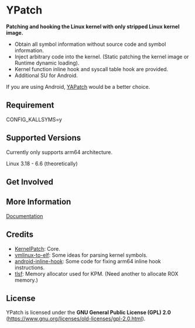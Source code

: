 # YPatch

**Patching and hooking the Linux kernel with only stripped Linux kernel image.**

- Obtain all symbol information without source code and symbol information.
- Inject arbitrary code into the kernel. (Static patching the kernel image or Runtime dynamic loading).
- Kernel function inline hook and syscall table hook are provided.
- Additional SU for Android.

If you are using Android, [YAPatch](https://github.com/Yervant7/YAPatch) would be a better choice.

## Requirement

CONFIG_KALLSYMS=y  

## Supported Versions

Currently only supports arm64 architecture.  

Linux 3.18 - 6.6 (theoretically)  

## Get Involved

## More Information

[Documentation](./doc/)

## Credits

- [KernelPatch](https://github.com/bmax121/KernelPatch): Core.
- [vmlinux-to-elf](https://github.com/marin-m/vmlinux-to-elf): Some ideas for parsing kernel symbols.
- [android-inline-hook](https://github.com/bytedance/android-inline-hook): Some code for fixing arm64 inline hook instructions.
- [tlsf](https://github.com/mattconte/tlsf): Memory allocator used for KPM. (Need another to allocate ROX memory.)

## License

YPatch is licensed under the **GNU General Public License (GPL) 2.0** (<https://www.gnu.org/licenses/old-licenses/gpl-2.0.html>).
